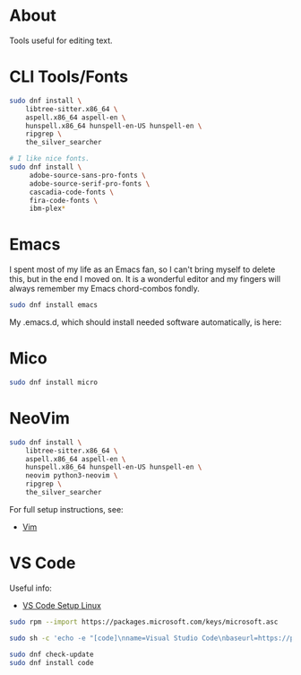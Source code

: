 # About

Tools useful for editing text.



# CLI Tools/Fonts

```bash
sudo dnf install \
    libtree-sitter.x86_64 \
    aspell.x86_64 aspell-en \
    hunspell.x86_64 hunspell-en-US hunspell-en \
    ripgrep \
    the_silver_searcher

# I like nice fonts.
sudo dnf install \
     adobe-source-sans-pro-fonts \
     adobe-source-serif-pro-fonts \
     cascadia-code-fonts \
     fira-code-fonts \
     ibm-plex*
```



# Emacs

I spent most of my life as an Emacs fan, so I can't bring myself to delete this, but in the end I moved on. It is a wonderful editor and my fingers will always remember my Emacs chord-combos fondly.

```bash
sudo dnf install emacs
```

My .emacs.d, which should install needed software automatically, is here: []()




# Mico

```bash
sudo dnf install micro
```

# NeoVim

```bash
sudo dnf install \
    libtree-sitter.x86_64 \
    aspell.x86_64 aspell-en \
    hunspell.x86_64 hunspell-en-US hunspell-en \
    neovim python3-neovim \
    ripgrep \
    the_silver_searcher
```

For full setup instructions, see:
- [Vim](./vim.md)



# VS Code

Useful info:
-  [VS Code Setup Linux](https://code.visualstudio.com/docs/setup/linux)

```bash
sudo rpm --import https://packages.microsoft.com/keys/microsoft.asc

sudo sh -c 'echo -e "[code]\nname=Visual Studio Code\nbaseurl=https://packages.microsoft.com/yumrepos/vscode\nenabled=1\ngpgcheck=1\ngpgkey=https://packages.microsoft.com/keys/microsoft.asc" > /etc/yum.repos.d/vscode.repo'

sudo dnf check-update
sudo dnf install code
```
